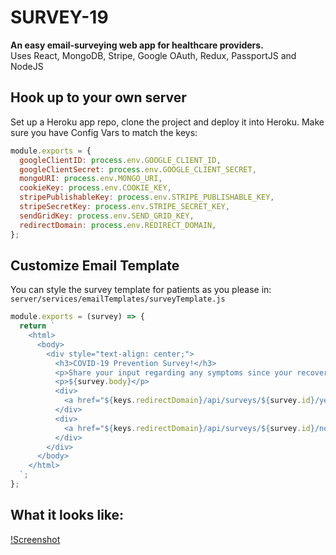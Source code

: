 # SURVEY-19
__An easy email-surveying web app for healthcare providers.__
<br>
Uses React, MongoDB, Stripe, Google OAuth, Redux, PassportJS and NodeJS

## Hook up to your own server
Set up a Heroku app repo, clone the project and deploy it into Heroku. Make sure you have Config Vars to match
the keys:

```javascript
module.exports = {
  googleClientID: process.env.GOOGLE_CLIENT_ID,
  googleClientSecret: process.env.GOOGLE_CLIENT_SECRET,
  mongoURI: process.env.MONGO_URI,
  cookieKey: process.env.COOKIE_KEY,
  stripePublishableKey: process.env.STRIPE_PUBLISHABLE_KEY,
  stripeSecretKey: process.env.STRIPE_SECRET_KEY,
  sendGridKey: process.env.SEND_GRID_KEY,
  redirectDomain: process.env.REDIRECT_DOMAIN,
};

```

## Customize Email Template
You can style the survey template for patients as you please in:
```server/services/emailTemplates/surveyTemplate.js``` 

```javascript
module.exports = (survey) => {
  return `
    <html>
      <body>
        <div style="text-align: center;">
          <h3>COVID-19 Prevention Survey!</h3>
          <p>Share your input regarding any symptoms since your recovery from COVID-19!</p>
          <p>${survey.body}</p>
          <div>
            <a href="${keys.redirectDomain}/api/surveys/${survey.id}/yes">Yes</a>
          </div>
          <div>
            <a href="${keys.redirectDomain}/api/surveys/${survey.id}/no">No</a>
          </div>
        </div>
      </body>
    </html>
  `;
};

```

## What it looks like:
[!Screenshot](/survey-19-screenshots/Capture.JPG)
